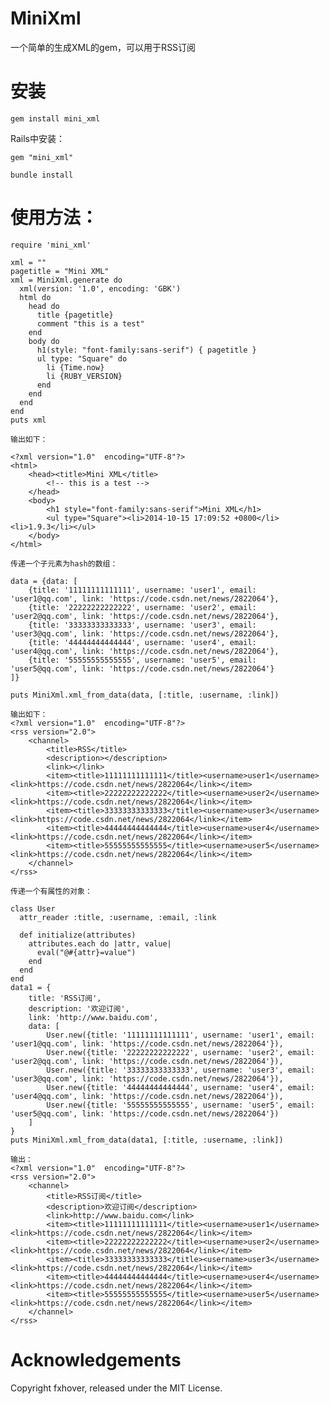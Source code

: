 MiniXml
======

一个简单的生成XML的gem，可以用于RSS订阅

安装
============

    gem install mini_xml

Rails中安装：

    gem "mini_xml"

    bundle install

使用方法：
========
    require 'mini_xml'

    xml = ""
    pagetitle = "Mini XML"
    xml = MiniXml.generate do
      xml(version: '1.0', encoding: 'GBK')
      html do
        head do
          title {pagetitle}
          comment "this is a test"
        end
        body do
          h1(style: "font-family:sans-serif") { pagetitle }
          ul type: "Square" do
            li {Time.now}
            li {RUBY_VERSION}
          end
        end
      end
    end
    puts xml

    输出如下：

    <?xml version="1.0"  encoding="UTF-8"?>
    <html>
        <head><title>Mini XML</title>
            <!-- this is a test -->
        </head>
        <body>
            <h1 style="font-family:sans-serif">Mini XML</h1>
            <ul type="Square"><li>2014-10-15 17:09:52 +0800</li><li>1.9.3</li></ul>
        </body>
    </html>

    传递一个子元素为hash的数组：

    data = {data: [
        {title: '11111111111111', username: 'user1', email: 'user1@qq.com', link: 'https://code.csdn.net/news/2822064'},
        {title: '22222222222222', username: 'user2', email: 'user2@qq.com', link: 'https://code.csdn.net/news/2822064'},
        {title: '33333333333333', username: 'user3', email: 'user3@qq.com', link: 'https://code.csdn.net/news/2822064'},
        {title: '44444444444444', username: 'user4', email: 'user4@qq.com', link: 'https://code.csdn.net/news/2822064'},
        {title: '55555555555555', username: 'user5', email: 'user5@qq.com', link: 'https://code.csdn.net/news/2822064'}
    ]}

    puts MiniXml.xml_from_data(data, [:title, :username, :link])

    输出如下：
    <?xml version="1.0"  encoding="UTF-8"?>
    <rss version="2.0">
        <channel>
            <title>RSS</title>
            <description></description>
            <link></link>
            <item><title>11111111111111</title><username>user1</username><link>https://code.csdn.net/news/2822064</link></item>
            <item><title>22222222222222</title><username>user2</username><link>https://code.csdn.net/news/2822064</link></item>
            <item><title>33333333333333</title><username>user3</username><link>https://code.csdn.net/news/2822064</link></item>
            <item><title>44444444444444</title><username>user4</username><link>https://code.csdn.net/news/2822064</link></item>
            <item><title>55555555555555</title><username>user5</username><link>https://code.csdn.net/news/2822064</link></item>
        </channel>
    </rss>

    传递一个有属性的对象：

    class User
      attr_reader :title, :username, :email, :link

      def initialize(attributes)
        attributes.each do |attr, value|
          eval("@#{attr}=value")
        end
      end
    end
    data1 = {
        title: 'RSS订阅',
        description: '欢迎订阅',
        link: 'http://www.baidu.com',
        data: [
            User.new({title: '11111111111111', username: 'user1', email: 'user1@qq.com', link: 'https://code.csdn.net/news/2822064'}),
            User.new({title: '22222222222222', username: 'user2', email: 'user2@qq.com', link: 'https://code.csdn.net/news/2822064'}),
            User.new({title: '33333333333333', username: 'user3', email: 'user3@qq.com', link: 'https://code.csdn.net/news/2822064'}),
            User.new({title: '44444444444444', username: 'user4', email: 'user4@qq.com', link: 'https://code.csdn.net/news/2822064'}),
            User.new({title: '55555555555555', username: 'user5', email: 'user5@qq.com', link: 'https://code.csdn.net/news/2822064'})
        ]
    }
    puts MiniXml.xml_from_data(data1, [:title, :username, :link])

    输出：
    <?xml version="1.0"  encoding="UTF-8"?>
    <rss version="2.0">
        <channel>
            <title>RSS订阅</title>
            <description>欢迎订阅</description>
            <link>http://www.baidu.com</link>
            <item><title>11111111111111</title><username>user1</username><link>https://code.csdn.net/news/2822064</link></item>
            <item><title>22222222222222</title><username>user2</username><link>https://code.csdn.net/news/2822064</link></item>
            <item><title>33333333333333</title><username>user3</username><link>https://code.csdn.net/news/2822064</link></item>
            <item><title>44444444444444</title><username>user4</username><link>https://code.csdn.net/news/2822064</link></item>
            <item><title>55555555555555</title><username>user5</username><link>https://code.csdn.net/news/2822064</link></item>
        </channel>
    </rss>

Acknowledgements
================
Copyright fxhover, released under the MIT License.

